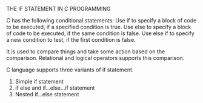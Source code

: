 THE IF STATEMENT IN C PROGRAMMING

C has the following conditional statements: Use if to specify a block of code to be executed, if a specified condition is true. Use else to specify a block of code to be executed, if the same condition is false. Use else if to specify a new condition to test, if the first condition is false.

It is used to compare things and take some action based on the comparison. Relational and logical operators supports this comparison.

C language supports three variants of if statement.

1. Simple if statement
2. if else and if…else…if statement
3. Nested if…else statement
